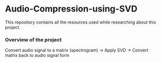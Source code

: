 # Audio-Compression-using-SVD

This repository contains all the resources used while researching about this project.

### Overview of the project
Convert audio signal to a matrix (spectrogram) &rarr; Apply SVD &rarr; Convert matrix back to audio signal form
